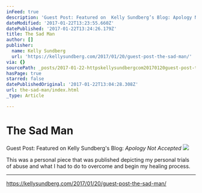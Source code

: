```yaml
---
inFeed: true
description: 'Guest Post: Featured on  Kelly Sundberg’s Blog: Apology Not Accepted'
dateModified: '2017-01-22T13:23:55.660Z'
datePublished: '2017-01-22T13:24:26.179Z'
title: The Sad Man
author: []
publisher:
  name: Kelly Sundberg
  url: 'https://kellysundberg.com/2017/01/20/guest-post-the-sad-man/'
via: {}
sourcePath: _posts/2017-01-22-httpskellysundbergcom20170120guest-post-the-sad-man.md
hasPage: true
starred: false
datePublishedOriginal: '2017-01-22T13:04:28.308Z'
url: the-sad-man/index.html
_type: Article

---
```

# The Sad Man

Guest Post: Featured on Kelly Sundberg's Blog: _Apology Not Accepted_
![](https://imgflo.herokuapp.com/graph/2b2431f8e7ba7b0/e3d0d040f4b9ee9dacc389d886ce5000/croprotate.jpg?cropheight=3262&cropwidth=4912&degrees=0&input=https%3A%2F%2Fthe-grid-user-content.s3-us-west-2.amazonaws.com%2F2aeb8f43-6a66-4be7-808c-1c6766a93fc4.jpg&x=0&y=0)

This was a personal piece that was published depicting my personal trials of abuse and what I had to do to overcome and begin my healing process.

---

https://kellysundberg.com/2017/01/20/guest-post-the-sad-man/